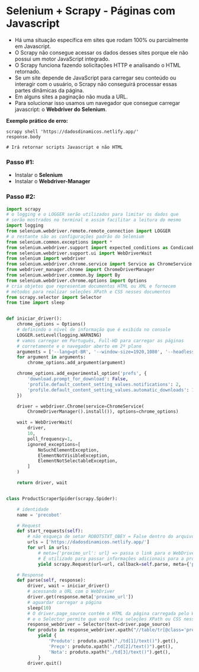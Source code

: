 # Selenium + Scrapy - Páginas com Javascript


- Há uma situação específica em sites que rodam 100% ou parcialmente em Javascript.
- O Scrapy não consegue acessar os dados desses sites porque ele não possui um motor JavaScript integrado.
- O Scrapy funciona fazendo solicitações HTTP e analisando o HTML retornado.
- Se um site depende de JavaScript para carregar seu conteúdo ou interagir com o usuário, o Scrapy não conseguirá processar essas partes dinâmicas da página. 
- Em alguns sites a paginação não muda a URL.
- Para solucionar isso usamos um navegador que consegue carregar javascript: o **Webdriver do Selenium**.


**Exemplo prático de erro:**
```
scrapy shell 'https://dadosdinamicos.netlify.app/'
response.body

# Irá retornar scripts Javascript e não HTML
```


### Passo #1:
- Instalar o **Selenium**
- Instalar o **Webdriver-Manager**


### Passo #2:
```python
import scrapy
# o logging e o LOGGER serão utilizados para limitar os dados que
# serão mostrados no terminal e assim facilitar a leitura do mesmo
import logging
from selenium.webdriver.remote.remote_connection import LOGGER
# o restante são as configurações padrão do Selenium
from selenium.common.exceptions import *
from selenium.webdriver.support import expected_conditions as CondicaoExperada
from selenium.webdriver.support.ui import WebDriverWait
from selenium import webdriver
from selenium.webdriver.chrome.service import Service as ChromeService
from webdriver_manager.chrome import ChromeDriverManager
from selenium.webdriver.common.by import By
from selenium.webdriver.chrome.options import Options
# cria objetos que representam documentos HTML ou XML e fornecem
# métodos para realizar seleções XPath e CSS nesses documentos
from scrapy.selector import Selector
from time import sleep


def iniciar_driver():
    chrome_options = Options()
    # definindo o nível de informação que é exibida no console
    LOGGER.setLevel(logging.WARNING)
    # vamos carregar em Português, Full-HD para carregar as páginas
    # corretamente e o navegador aberto em 2º plano
    arguments = ['--lang=pt-BR', '--window-size=1920,1080', '--headless']
    for argument in arguments:
        chrome_options.add_argument(argument)

    chrome_options.add_experimental_option('prefs', {
        'download.prompt_for_download': False,
        'profile.default_content_setting_values.notifications': 2,
        'profile.default_content_setting_values.automatic_downloads': 1,
    })

    driver = webdriver.Chrome(service=ChromeService(
        ChromeDriverManager().install()), options=chrome_options)

    wait = WebDriverWait(
        driver,
        10,
        poll_frequency=1,
        ignored_exceptions=[
            NoSuchElementException,
            ElementNotVisibleException,
            ElementNotSelectableException,
        ]
    )

    return driver, wait


class ProductScraperSpider(scrapy.Spider):

    # identidade
    name = 'precobot'

    # Request
    def start_requests(self):
        # não esqueça de setar ROBOTSTXT_OBEY = False dentro do arquivo settings.py
        urls = ['https://dadosdinamicos.netlify.app/']
        for url in urls:
            # meta={'proximo_url': url} => passa o link para o WebDriver
            # É utilizado para passar informações adicionais para a próxima requisição
            yield scrapy.Request(url=url, callback=self.parse, meta={'proximo_url': url})

    # Response
    def parse(self, response):
        driver, wait = iniciar_driver()
        # acessando a URL com o WebDriver
        driver.get(response.meta['proximo_url'])
        # aguardar carregar a página
        sleep(10)
        # O driver.page_source contém o HTML da página carregada pelo WebDriver
        # e o Selector permite que você faça seleções XPath ou CSS nesse HTML.
        response_webdriver = Selector(text=driver.page_source)
        for produto in response_webdriver.xpath("//table/tr[@class='pro-list-info']"):
            yield {
                'Produto': produto.xpath("./td[1]/text()").get(),
                'Preço': produto.xpath("./td[2]/text()").get(),
                'Nota': produto.xpath("./td[3]/text()").get(),
            }
        driver.quit()
```
